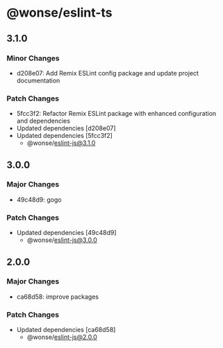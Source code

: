 # @wonse/eslint-ts

## 3.1.0

### Minor Changes

- d208e07: Add Remix ESLint config package and update project documentation

### Patch Changes

- 5fcc3f2: Refactor Remix ESLint package with enhanced configuration and dependencies
- Updated dependencies [d208e07]
- Updated dependencies [5fcc3f2]
  - @wonse/eslint-js@3.1.0

## 3.0.0

### Major Changes

- 49c48d9: gogo

### Patch Changes

- Updated dependencies [49c48d9]
  - @wonse/eslint-js@3.0.0

## 2.0.0

### Major Changes

- ca68d58: improve packages

### Patch Changes

- Updated dependencies [ca68d58]
  - @wonse/eslint-js@2.0.0
